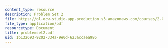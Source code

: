 ```yaml
---
content_type: resource
description: Problem Set 2
file: https://ol-ocw-studio-app-production.s3.amazonaws.com/courses/2-003j-dynamics-and-vibration-13-013j-fall-2002/1b1326939202334a9e0d623accaea986_problemset2.pdf
file_type: application/pdf
resourcetype: Document
title: problemset2.pdf
uid: 1b132693-9202-334a-9e0d-623accaea986
---
```

